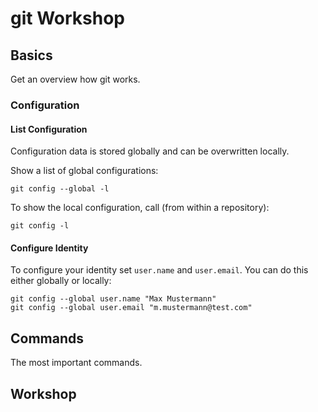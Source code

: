 # git Workshop

## Basics

Get an overview how git works.

### Configuration

#### List Configuration

Configuration data is stored globally and can be overwritten locally.

Show a list of global configurations:

```
git config --global -l
```

To show the local configuration, call (from within a repository):

```
git config -l
```

#### Configure Identity

To configure your identity set `user.name` and `user.email`. You can do this either globally or locally:

```
git config --global user.name "Max Mustermann"
git config --global user.email "m.mustermann@test.com"
```

## Commands

The most important commands.

## Workshop

